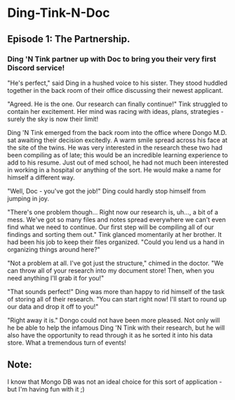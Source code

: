 # Ding-Tink-N-Doc 
## Episode 1: The Partnership.
### Ding 'N Tink partner up with Doc to bring you their very first Discord service!

"He's perfect," said Ding in a hushed voice to his sister. 
They stood huddled together in the back room of their office discussing their newest applicant. 

"Agreed. He is the one. Our research can finally continue!" Tink struggled to contain her excitement.
Her mind was racing with ideas, plans, strategies - surely the sky is now their limit!

Ding 'N Tink emerged from the back room into the office where Dongo M.D. sat awaiting their decision excitedly. 
A warm smile spread across his face at the site of the twins. He was very interested in the research these two
had been compiling as of late; this would be an incredible learning experience to add to his resume. Just out of med school, 
he had not much been interested in working in a hospital or anything of the sort. He would make a name for himself a different way. 

"Well, Doc - you've got the job!" Ding could hardly stop himself from jumping in joy. 

"There's one problem though... Right now our research is, uh..., a bit of a mess. We've got so many files and notes spread everywhere
we can't even find what we need to continue. Our first step will be compiling all of our findings and sorting them out." Tink glanced
momentarily at her brother. It had been his job to keep their files organized. "Could you lend us a hand in organizing things around here?"

"Not a problem at all. I've got just the structure," chimed in the doctor. "We can throw all of your research into my document store!
Then, when you need anything I'll grab it for you!"

"That sounds perfect!" Ding was more than happy to rid himself of the task of storing all of their research. "You can start right now!
I'll start to round up our data and drop it off to you!"

"Right away it is." Dongo could not have been more pleased. Not only will he be able to help the infamous Ding 'N Tink with their research,
but he will also have the opportunity to read through it as he sorted it into his data store. What a tremendous turn of events!



## Note:
I know that Mongo DB was not an ideal choice for this sort of application - but I'm having fun with it ;)
